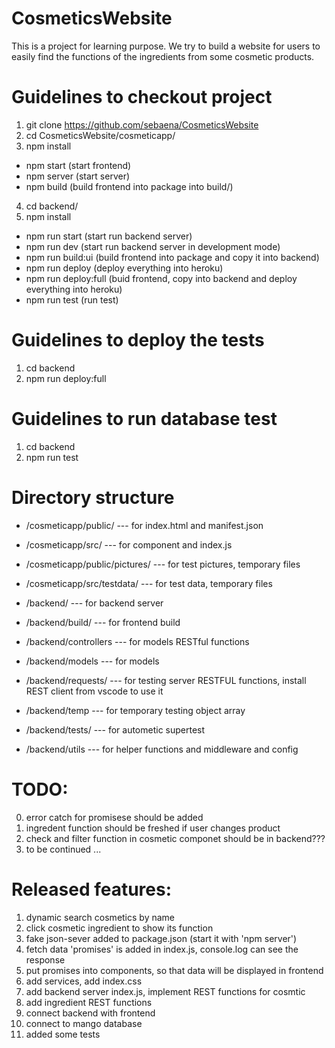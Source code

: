 # CosmeticsWebsite
This is a project for learning purpose.
We try to build a website for users to easily find the functions of the ingredients from some cosmetic products.

# Guidelines to checkout project
1. git clone https://github.com/sebaena/CosmeticsWebsite
2. cd CosmeticsWebsite/cosmeticapp/
3. npm install

- npm start (start frontend)
- npm server (start server)
- npm build (build frontend into package into build/)

4. cd backend/
5. npm install

- npm run start (start run backend server)
- npm run dev (start run backend server in development mode)
- npm run build:ui (build frontend into package and copy it into backend)
- npm run deploy (deploy everything into heroku)
- npm run deploy:full (buid frontend, copy into backend and deploy everything into heroku)
- npm run test (run test)

# Guidelines to deploy the tests
1. cd backend
2. npm run deploy:full

# Guidelines to run database test
1. cd backend
2. npm run test

# Directory structure
- /cosmeticapp/public/ --- for index.html and manifest.json
- /cosmeticapp/src/ --- for component and index.js
- /cosmeticapp/public/pictures/ --- for test pictures, temporary files
- /cosmeticapp/src/testdata/ --- for test data, temporary files

- /backend/ --- for backend server
- /backend/build/ --- for frontend build
- /backend/controllers --- for models RESTful functions
- /backend/models --- for models
- /backend/requests/ --- for testing server RESTFUL functions, install REST client from vscode to use it
- /backend/temp --- for temporary testing object array
- /backend/tests/ --- for autometic supertest
- /backend/utils --- for helper functions and middleware and config

# TODO:
0. error catch for promisese should be added
1. ingredent function should be freshed if user changes product
2. check and filter function in cosmetic componet should be in backend???
6. to be continued ...

# Released features:
1. dynamic search cosmetics by name
2. click cosmetic ingredient to show its function
3. fake json-sever added to package.json (start it with 'npm server')
4. fetch data 'promises' is added in index.js, console.log can see the response
5. put promises into components, so that data will be displayed in frontend
6. add services, add index.css
7. add backend server index.js, implement REST functions for cosmtic
8. add ingredient REST functions
9. connect backend with frontend
10. connect to mango database
11. added some tests 
